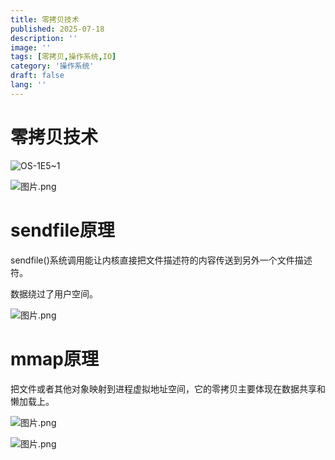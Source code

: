 ```yaml
---
title: 零拷贝技术
published: 2025-07-18
description: ''
image: ''
tags: [零拷贝,操作系统,IO]
category: '操作系统'
draft: false 
lang: ''
---
```

# 零拷贝技术

![OS-1E5~1](https://blog.meowrain.cn/api/i/2025/07/18/10vy5ev-1.webp)

![图片.png](https://blog.meowrain.cn/api/i/2025/07/18/10vz716-1.webp)

# sendfile原理

sendfile()系统调用能让内核直接把文件描述符的内容传送到另外一个文件描述符。

数据绕过了用户空间。

![图片.png](https://blog.meowrain.cn/api/i/2025/07/18/10vzeqy-1.webp)

# mmap原理

把文件或者其他对象映射到进程虚拟地址空间，它的零拷贝主要体现在数据共享和懒加载上。

![图片.png](https://blog.meowrain.cn/api/i/2025/07/18/10vzg41-1.webp)

![图片.png](https://blog.meowrain.cn/api/i/2025/07/18/10vzxk4-1.webp)